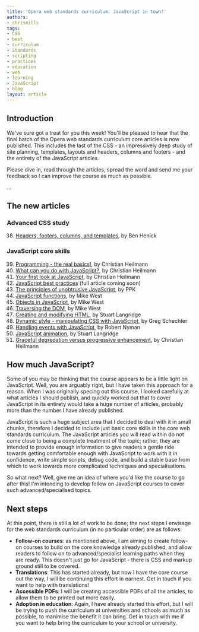 ```yaml
---
title: 'Opera web standards curriculum: JavaScript in town!'
authors:
- chrismills
tags:
- CSS
- best
- curriculum
- Standards
- scripting
- practices
- education
- web
- learning
- JavaScript
- blog
layout: article
---
```

<p><h2>Introduction</h2>

<p>We&#39;ve sure got a treat for you this week! You&#39;ll be pleased to hear that the final batch of the Opera web standards curriculum core articles is now published. This includes the last of the CSS - an impressively deep study of site planning, templates, layouts and headers, columns and footers - and the entirety of the JavaScript articles.</p>

<p>Please dive in, read through the articles, spread the word and send me your feedback so I can improve the course as much as possible.</p> ... </p><!--more--><h2>The new articles</h2>

<h3>Advanced CSS study</h3>

<ol start="38">
  <li><a href="http://dev.opera.com/articles/view/38-headers-footers-columns-templates/">Headers, footers, columns, and templates</a>, by Ben Henick</li>
</ol>

<h3>JavaScript core skills</h3>

<ol start="39">
  <li><a href="http://dev.opera.com/articles/view/programming-the-real-basics/">Programming - the real basics!</a>, by Christian Heilmann</li>
  <li><a href="http://dev.opera.com/articles/view/javascript-uses/">What can you do with JavaScript?</a>, by Christian Heilmann</li>
  <li><a href="http://dev.opera.com/articles/view/first-look-at-javascript/">Your first look at JavaScript</a>, by Christian Heilmann</li>
  <li><a href="http://dev.opera.com/articles/view/javascript-best-practices/">JavaScript best practices</a> (full article coming soon)</li>
  <li><a href="http://dev.opera.com/articles/view/unobtrusive-javascript/">The principles of unobtrusive JavaScript</a>, by PPK</li>
  <li><a href="http://dev.opera.com/articles/view/javascript-functions/">JavaScript functions</a>, by Mike West</li>
  <li><a href="http://dev.opera.com/articles/view/objects-in-javascript/">Objects in JavaScript</a>, by Mike West</li>
  <li><a href="http://dev.opera.com/articles/view/traversing-the-dom/">Traversing the DOM</a>, by Mike West</li>
  <li><a href="http://dev.opera.com/articles/view/creating-and-modifying-html/">Creating and modifying HTML</a>, by Stuart Langridge</li>
  <li><a href="http://dev.opera.com/articles/view/dynamic-style-css-javascript/">Dynamic style - manipulating CSS with JavaScript</a>, by Greg Schechter</li>
  <li><a href="http://dev.opera.com/articles/view/handling-events-with-javascript/">Handling events with JavaScript</a>, by Robert Nyman</li>
  <li><a href="http://dev.opera.com/articles/view/javascript-animation/">JavaScript animation</a>, by Stuart Langridge</li>
<li><a href="http://dev.opera.com/articles/view/graceful-degradation-progressive-enhancement/">Graceful degredation versus progressive enhancement</a>, by Christian Heilmann</li>
</ol>



<h2>How much JavaScript?</h2>

<p>Some of you may be thinking that the course appears to be a little light on JavaScript. Well, you are arguably right, but I have taken this approach for a reason. When I was originally specing out this course, I looked carefully at what articles I should publish, and quickly worked out that to cover JavaScript in its entirety would take a huge number of articles, probably more than the number I have already published.</p>

<p>JavaScript is such a huge subject area that I decided to deal with it in small chunks, therefore I decided to include just basic core skills in the core web standards curriculum. The JavaScript articles you will read within do not come close to being a complete treatment of the topic; rather, they are intended to provide enough information to give readers a gentle ride towards getting comfortable enough with JavaScript to work with it in confidence, write simple scripts, debug code, and build a stable base from which to work towards more complicated techniques and specialisations.</p>

<p>So what next? Well, give me an idea of where you&#39;d like the course to go after this! I&#39;m intending to develop follow on JavaScript courses to cover such advanced/specialised topics.</p>

<h2>Next steps</h2>

<p>At this point, there is still a lot of work to be done; the next steps I envisage for the web standards curriculum (in no particular order) are as follows:</p>

<ul>
  <li><strong>Follow-on courses</strong>: as mentioned above, I am aiming to create follow-on courses to build on the core knowledge already published, and allow readers to follow on to advanced/specialist learning paths when they are ready. This doesn&#39;t just go for JavaScript - there is CSS and markup ground still to be covered.</li>
  <li><strong>Translations</strong>: This has started already, but now I have the core course out the way, I will be continuing this effort in earnest. Get in touch if you want to help with translations!</li>
  <li><strong>Accessible PDFs</strong>: I will be creating accessible PDFs of all the articles, to allow them to be printed out more easily.</li>
  <li><strong>Adoption in education</strong>: Again, I have already started this effort, but I will be trying to push the curriculum at universities and schools as much as possible, to manimise the benefit it can bring. Get in touch with me if you want to help bring the curriculum to your school or university.</li>
</ul>
